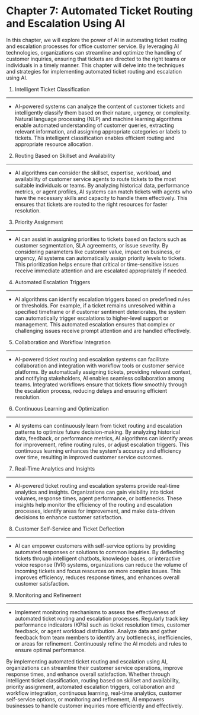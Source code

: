 Chapter 7: Automated Ticket Routing and Escalation Using AI
===========================================================

In this chapter, we will explore the power of AI in automating ticket routing and escalation processes for office customer service. By leveraging AI technologies, organizations can streamline and optimize the handling of customer inquiries, ensuring that tickets are directed to the right teams or individuals in a timely manner. This chapter will delve into the techniques and strategies for implementing automated ticket routing and escalation using AI.

1. Intelligent Ticket Classification
------------------------------------

* AI-powered systems can analyze the content of customer tickets and intelligently classify them based on their nature, urgency, or complexity. Natural language processing (NLP) and machine learning algorithms enable automated understanding of customer queries, extracting relevant information, and assigning appropriate categories or labels to tickets. This intelligent classification enables efficient routing and appropriate resource allocation.

2. Routing Based on Skillset and Availability
---------------------------------------------

* AI algorithms can consider the skillset, expertise, workload, and availability of customer service agents to route tickets to the most suitable individuals or teams. By analyzing historical data, performance metrics, or agent profiles, AI systems can match tickets with agents who have the necessary skills and capacity to handle them effectively. This ensures that tickets are routed to the right resources for faster resolution.

3. Priority Assignment
----------------------

* AI can assist in assigning priorities to tickets based on factors such as customer segmentation, SLA agreements, or issue severity. By considering parameters like customer value, impact on business, or urgency, AI systems can automatically assign priority levels to tickets. This prioritization helps ensure that critical or time-sensitive issues receive immediate attention and are escalated appropriately if needed.

4. Automated Escalation Triggers
--------------------------------

* AI algorithms can identify escalation triggers based on predefined rules or thresholds. For example, if a ticket remains unresolved within a specified timeframe or if customer sentiment deteriorates, the system can automatically trigger escalations to higher-level support or management. This automated escalation ensures that complex or challenging issues receive prompt attention and are handled effectively.

5. Collaboration and Workflow Integration
-----------------------------------------

* AI-powered ticket routing and escalation systems can facilitate collaboration and integration with workflow tools or customer service platforms. By automatically assigning tickets, providing relevant context, and notifying stakeholders, AI enables seamless collaboration among teams. Integrated workflows ensure that tickets flow smoothly through the escalation process, reducing delays and ensuring efficient resolution.

6. Continuous Learning and Optimization
---------------------------------------

* AI systems can continuously learn from ticket routing and escalation patterns to optimize future decision-making. By analyzing historical data, feedback, or performance metrics, AI algorithms can identify areas for improvement, refine routing rules, or adjust escalation triggers. This continuous learning enhances the system's accuracy and efficiency over time, resulting in improved customer service outcomes.

7. Real-Time Analytics and Insights
-----------------------------------

* AI-powered ticket routing and escalation systems provide real-time analytics and insights. Organizations can gain visibility into ticket volumes, response times, agent performance, or bottlenecks. These insights help monitor the efficiency of the routing and escalation processes, identify areas for improvement, and make data-driven decisions to enhance customer satisfaction.

8. Customer Self-Service and Ticket Deflection
----------------------------------------------

* AI can empower customers with self-service options by providing automated responses or solutions to common inquiries. By deflecting tickets through intelligent chatbots, knowledge bases, or interactive voice response (IVR) systems, organizations can reduce the volume of incoming tickets and focus resources on more complex issues. This improves efficiency, reduces response times, and enhances overall customer satisfaction.

9. Monitoring and Refinement
----------------------------

* Implement monitoring mechanisms to assess the effectiveness of automated ticket routing and escalation processes. Regularly track key performance indicators (KPIs) such as ticket resolution times, customer feedback, or agent workload distribution. Analyze data and gather feedback from team members to identify any bottlenecks, inefficiencies, or areas for refinement. Continuously refine the AI models and rules to ensure optimal performance.

By implementing automated ticket routing and escalation using AI, organizations can streamline their customer service operations, improve response times, and enhance overall satisfaction. Whether through intelligent ticket classification, routing based on skillset and availability, priority assignment, automated escalation triggers, collaboration and workflow integration, continuous learning, real-time analytics, customer self-service options, or monitoring and refinement, AI empowers businesses to handle customer inquiries more efficiently and effectively.
